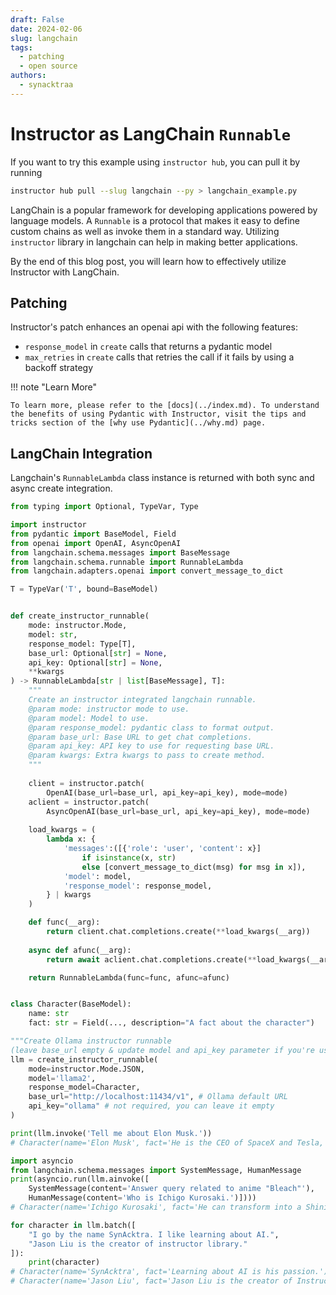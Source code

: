 ```yaml
---
draft: False
date: 2024-02-06
slug: langchain
tags:
  - patching
  - open source
authors:
  - synacktraa
---
```


# Instructor as LangChain `Runnable`

If you want to try this example using `instructor hub`, you can pull it by running

```bash
instructor hub pull --slug langchain --py > langchain_example.py
```

LangChain is a popular framework for developing applications powered by language models. A `Runnable` is a protocol that makes it easy to define custom chains as well as invoke them in a standard way. Utilizing `instructor` library in langchain can help in making better applications. 

By the end of this blog post, you will learn how to effectively utilize Instructor with LangChain.

<!-- more -->

## Patching

Instructor's patch enhances an openai api with the following features:

- `response_model` in `create` calls that returns a pydantic model
- `max_retries` in `create` calls that retries the call if it fails by using a backoff strategy

!!! note "Learn More"

    To learn more, please refer to the [docs](../index.md). To understand the benefits of using Pydantic with Instructor, visit the tips and tricks section of the [why use Pydantic](../why.md) page.

## LangChain Integration

Langchain's `RunnableLambda` class instance is returned with both sync and async create integration.

```python
from typing import Optional, TypeVar, Type

import instructor
from pydantic import BaseModel, Field
from openai import OpenAI, AsyncOpenAI
from langchain.schema.messages import BaseMessage
from langchain.schema.runnable import RunnableLambda
from langchain.adapters.openai import convert_message_to_dict

T = TypeVar('T', bound=BaseModel)


def create_instructor_runnable(
    mode: instructor.Mode,
    model: str,
    response_model: Type[T],
    base_url: Optional[str] = None,
    api_key: Optional[str] = None,
    **kwargs
) -> RunnableLambda[str | list[BaseMessage], T]: 
    """
    Create an instructor integrated langchain runnable.
    @param mode: instructor mode to use.
    @param model: Model to use.
    @param response_model: pydantic class to format output.
    @param base_url: Base URL to get chat completions.
    @param api_key: API key to use for requesting base URL.
    @param kwargs: Extra kwargs to pass to create method.
    """
    
    client = instructor.patch(
        OpenAI(base_url=base_url, api_key=api_key), mode=mode)
    aclient = instructor.patch(
        AsyncOpenAI(base_url=base_url, api_key=api_key), mode=mode)
    
    load_kwargs = (
        lambda x: {
            'messages':([{'role': 'user', 'content': x}] 
                if isinstance(x, str) 
                else [convert_message_to_dict(msg) for msg in x]),
            'model': model,
            'response_model': response_model,
        } | kwargs 
    )

    def func(__arg):
        return client.chat.completions.create(**load_kwargs(__arg))
    
    async def afunc(__arg):
        return await aclient.chat.completions.create(**load_kwargs(__arg))

    return RunnableLambda(func=func, afunc=afunc)


class Character(BaseModel):
    name: str
    fact: str = Field(..., description="A fact about the character")

"""Create Ollama instructor runnable 
(leave base_url empty & update model and api_key parameter if you're using openai)"""
llm = create_instructor_runnable(
    mode=instructor.Mode.JSON,
    model='llama2',
    response_model=Character, 
    base_url="http://localhost:11434/v1", # Ollama default URL
    api_key="ollama" # not required, you can leave it empty
)

print(llm.invoke('Tell me about Elon Musk.'))
# Character(name='Elon Musk', fact='He is the CEO of SpaceX and Tesla, Inc.')

import asyncio
from langchain.schema.messages import SystemMessage, HumanMessage
print(asyncio.run(llm.ainvoke([
    SystemMessage(content='Answer query related to anime "Bleach"'),
    HumanMessage(content='Who is Ichigo Kurosaki.')])))
# Character(name='Ichigo Kurosaki', fact='He can transform into a Shinigami and play the drum.')

for character in llm.batch([
    "I go by the name SynAcktra. I like learning about AI.",
    "Jason Liu is the creator of instructor library."
]):
    print(character)
# Character(name='SynAcktra', fact='Learning about AI is his passion.')
# Character(name='Jason Liu', fact='Jason Liu is the creator of Instructor Library.')
```